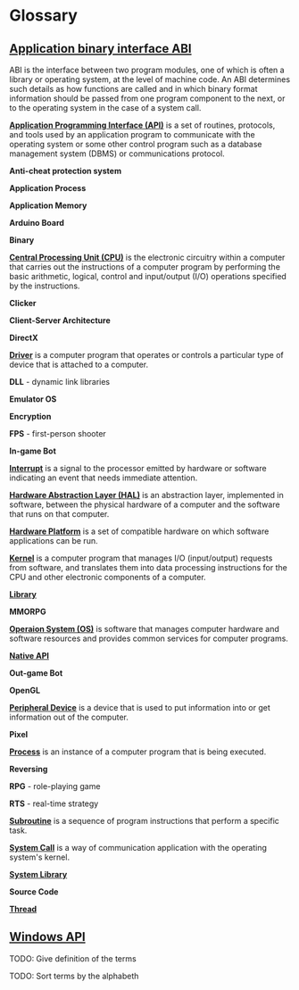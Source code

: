 # Glossary

## [**Application binary interface ABI**](https://en.wikipedia.org/wiki/Application_binary_interface)
ABI is the interface between two program modules, one of which is often a library or operating system, at the level of machine code. An ABI determines such details as how functions are called and in which binary format information should be passed from one program component to the next, or to the operating system in the case of a system call. 

[**Application Programming Interface (API)**](http://www.pcmag.com/encyclopedia/term/37856/api) is a set of routines, protocols, and tools used by an application program to communicate with the operating system or some other control program such as a database management system (DBMS) or communications protocol. 

**Anti-cheat protection system**

**Application Process**

**Application Memory**

**Arduino Board**

**Binary**

[**Central Processing Unit (CPU)**](https://en.wikipedia.org/wiki/Central_processing_unit) is the electronic circuitry within a computer that carries out the instructions of a computer program by performing the basic arithmetic, logical, control and input/output (I/O) operations specified by the instructions. 

**Clicker**

**Client-Server Architecture**

**DirectX**

[**Driver**](https://en.wikipedia.org/wiki/Device_driver) is a computer program that operates or controls a particular type of device that is attached to a computer.

**DLL** - dynamic link libraries

**Emulator OS**

**Encryption**

**FPS** - first-person shooter

**In-game Bot** 

[**Interrupt**](https://en.wikipedia.org/wiki/Interrupt) is a signal to the processor emitted by hardware or software indicating an event that needs immediate attention.

[**Hardware Abstraction Layer (HAL)**](https://en.wikipedia.org/wiki/Microsoft_Windows_library_files#Hal.dll) is an abstraction layer, implemented in software, between the physical hardware of a computer and the software that runs on that computer.

[**Hardware Platform**](http://www.techopedia.com/definition/7529/hardware-platform) is a set of compatible hardware on which software applications can be run.

[**Kernel**](https://en.wikipedia.org/wiki/Kernel_%28operating_system%29) is a computer program that manages I/O (input/output) requests from software, and translates them into data processing instructions for the CPU and other electronic components of a computer.

[**Library**](https://en.wikipedia.org/wiki/Library_(computing))

**MMORPG**

[**Operaion System (OS)**](https://en.wikipedia.org/wiki/Operating_system) is software that manages computer hardware and software resources and provides common services for computer programs.

[**Native API**](https://en.wikipedia.org/wiki/Native_API)

**Out-game Bot**

**OpenGL**

[**Peripheral Device**](https://en.wikipedia.org/wiki/Peripheral) is a device that is used to put information into or get information out of the computer.

**Pixel**

[**Process**](https://en.wikipedia.org/wiki/Process_%28computing%29) is an instance of a computer program that is being executed.

**Reversing**

**RPG** - role-playing game

**RTS** - real-time strategy

[**Subroutine**](https://en.wikipedia.org/wiki/Subroutine) is a sequence of program instructions that perform a specific task.

[**System Call**](https://en.wikipedia.org/wiki/System_call) is a way of communication application with the operating system's kernel.

[**System Library**](https://en.wikipedia.org/wiki/Microsoft_Windows_library_files)

**Source Code**

[**Thread**](https://en.wikipedia.org/wiki/Thread_%28computing%29)

## [**Windows API**](https://en.wikipedia.org/wiki/Windows_API)


TODO: Give definition of the terms

TODO: Sort terms by the alphabeth
